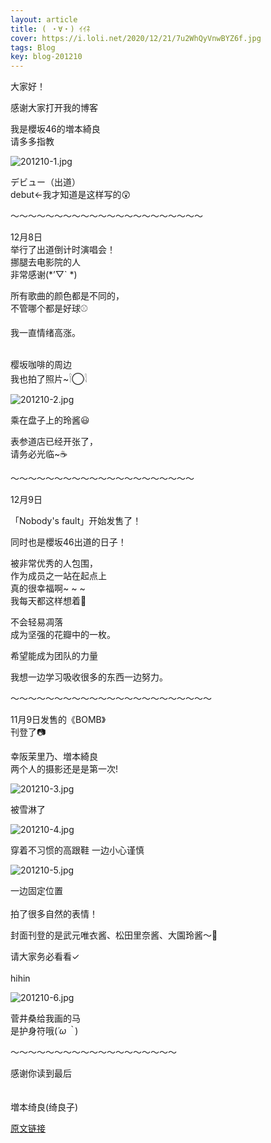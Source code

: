 ```yaml
---
layout: article
title: ( ・∀・) ｲｲﾈ
cover: https://i.loli.net/2020/12/21/7u2WhQyVnwBYZ6f.jpg
tags: Blog
key: blog-201210
---
```

大家好！

感谢大家打开我的博客

我是櫻坂46的増本綺良<br/>
请多多指教

![201210-1.jpg](https://i.loli.net/2020/12/21/7u2WhQyVnwBYZ6f.jpg)

デビュー（出道）<br/>
debut←我才知道是这样写的😲
<!--more-->

〜〜〜〜〜〜〜〜〜〜〜〜〜〜〜〜〜〜〜〜〜〜


12月8日<br/>
举行了出道倒计时演唱会！<br/>
挪腿去电影院的人<br/>
非常感谢(*’▽` *)

所有歌曲的颜色都是不同的，<br/>
不管哪个都是好球⚾️

我一直情绪高涨。
<br/><br/>

樱坂咖啡的周边<br/>
我也拍了照片~𓌉◯𓇋

![201210-2.jpg](https://i.loli.net/2020/12/21/bOdwq4gnPRNIWVp.jpg)

乘在盘子上的玲酱😃


表参道店已经开张了，<br/>
请务必光临~☕️

〜〜〜〜〜〜〜〜〜〜〜〜〜〜〜〜〜〜〜〜〜

12月9日

「Nobody's fault」开始发售了！

同时也是櫻坂46出道的日子！


被非常优秀的人包围，<br/>
作为成员之一站在起点上<br/>
真的很幸福啊~ ~ ~<br/>
我每天都这样想着‪💭

不会轻易凋落<br/>
成为坚强的花瓣中的一枚。<br/>

希望能成为团队的力量

我想一边学习吸收很多的东西一边努力。

〜〜〜〜〜〜〜〜〜〜〜〜〜〜〜〜〜〜〜〜〜〜〜

11月9日发售的《BOMB》<br/>
刊登了📷

幸阪茉里乃、増本綺良<br/>
两个人的摄影还是是第一次!

![201210-3.jpg](https://i.loli.net/2020/12/21/abuJtXeOvBFNASI.jpg)

被雪淋了

![201210-4.jpg](https://i.loli.net/2020/12/21/dUIxGoSP3FXV2yC.jpg)

穿着不习惯的高跟鞋
一边小心谨慎

![201210-5.jpg](https://i.loli.net/2020/12/21/h6wLkabQuYWJ9ie.jpg)

一边固定位置
<br/><br/>
拍了很多自然的表情！

封面刊登的是武元唯衣酱、松田里奈酱、大園玲酱〜👀

请大家务必看看✓
<br/><br/>
hihin

![201210-6.jpg](https://i.loli.net/2020/12/21/tBsju96leZ42XHQ.jpg)

菅井桑给我画的马<br/>
是护身符哦(*´ω｀*)

〜〜〜〜〜〜〜〜〜〜〜〜〜〜〜〜〜〜〜

感谢你读到最后
<br/><br/><br/>
増本绮良(绮良子)

[原文链接](https://sakurazaka46.com/s/s46/diary/detail/36877?cd=blog)